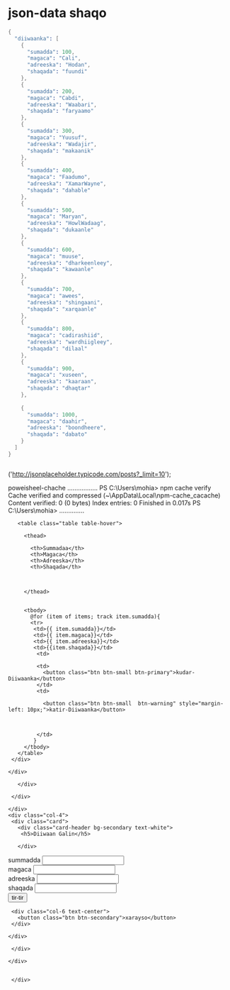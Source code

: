 # json-data shaqo
```s
{
  "diiwaanka": [
    {
      "sumadda": 100,
      "magaca": "Cali",
      "adreeska": "Hodan",
      "shaqada": "fuundi"
    },
    {
      "sumadda": 200,
      "magaca": "Cabdi",
      "adreeska": "Waabari",
      "shaqada": "faryaamo"
    },
    {
      "sumadda": 300,
      "magaca": "Yuusuf",
      "adreeska": "Wadajir",
      "shaqada": "makaanik"
    },
    {
      "sumadda": 400,
      "magaca": "Faadumo",
      "adreeska": "XamarWayne",
      "shaqada": "dahable"
    },
    {
      "sumadda": 500,
      "magaca": "Maryan",
      "adreeska": "HowlWadaag",
      "shaqada": "dukaanle"
    },
    {
      "sumadda": 600,
      "magaca": "muuse",
      "adreeska": "dharkeenleey",
      "shaqada": "kawaanle"
    },
    {
      "sumadda": 700,
      "magaca": "awees",
      "adreeska": "shingaani",
      "shaqada": "xarqaanle"
    },
    {
      "sumadda": 800,
      "magaca": "cadirashiid",
      "adreeska": "wardhiigleey",
      "shaqada": "dilaal"
    },
    {
      "sumadda": 900,
      "magaca": "xuseen",
      "adreeska": "kaaraan",
      "shaqada": "dhaqtar"
    },
  
    {
      "sumadda": 1000,
      "magaca": "daahir",
      "adreeska": "boondheere",
      "shaqada": "dabato"
    }
  ]
}



```

('http://jsonplaceholder.typicode.com/posts?_limit=10');

poweisheel-chache
.................
PS C:\Users\mohia> npm cache verify
Cache verified and compressed (~\AppData\Local\npm-cache\_cacache)
Content verified: 0 (0 bytes)
Index entries: 0
Finished in 0.017s
PS C:\Users\mohia>
..............
<!-- <p class="title">liiska-diiwaanka wuu shaqaynayaa!</p>

  
     
        
    
      <div class="container">
        <div  class="card">
          <div class="col-4">
            <form >
                <div class="mb-3 mt-3">
                    <label for="sumadda">sumadda</label>
                    <input type="test" class="form-control" id="name" placeholder="sumadda" name="summadda">
                  </div>
              
              <div class="mb-3">
                <label for="magaca">magaca</label>
                <input type="text" class="form-control" id="magaca" placeholder="magaca" name="magaca">
              </div>
    
              <div class="mb-3 mt-3">
                <label for="adreeska">adreeska</label>
                <input type="email" class="form-control" id="adreeska" placeholder="adreeska" name="adreeska">
              </div>
              <div class="mb-3 mt-3">
                <label for="shaqada">shaqada</label>
                <input type="text" class="form-control" id="shaqada" placeholder="shaqada" name="shaqada">
              </div>
              
              <button type="submit" class="btn btn-primary">kudarso-diiwaanka</button>
          <span class="delete-user">   <button type="submit" class="btn btn-warning m-3">kaTir-diiwaanka</button></span>
            </form>
          </div>
        </div>
    
      </div>
          
    

<div class="container">
  <div class="card">
    <div class="col-8">
     <table class="table table-hover">
        <thead>
          <th>Sumadda</th>
          <th>Magaca</th>
          <th>Adreeska</th>
          <th>SHaqada</th>
          
        </thead>
        <tbody>
          @for (item of items; track item.sumadda){
          <tr>
            <td>{{ item.sumadda}}</td>
            <td>{{ item.magaca}}</td>
            <td>{{ item.adreeska}}</td>
            <td>{{item.shaqada}}</td>
           }
        </tbody>
      </table> 
    </div>
  </div>
</div>
        
        
  


     -->

     
  <div class="row">
    <div class="col-8">
     <div class="card">
       <div class="card-header bg-secondary text-white">
        
   <div class="card-body">
    <div class="row">
     <div class="col-12">
   
       <table class="table table-hover">
     
         <thead>
   
           <th>Summadaa</th>
           <th>Magaca</th>
           <th>Adreeska</th>
           <th>Shaqada</th>
           
           
           
         </thead>

         
         <tbody>
           @for (item of items; track item.sumadda){
           <tr>
            <td>{{ item.sumadda}}</td>
            <td>{{ item.magaca}}</td>
            <td>{{ item.adreeska}}</td>
            <td>{{item.shaqada}}</td>
             <td>
            
             <td>
               <button class="btn btn-small btn-primary">kudar-Diiwaanka</button>
             </td>
             <td>
            
               <button class="btn btn-small  btn-warning" style="margin-left: 10px;">katir-Diiwaanka</button>
               
          
            
             </td>
            }
         </tbody>
       </table> 
     </div>
   
    </div>
   </div>
   
       </div>
   
     </div>
   
    </div>
    <div class="col-4">
     <div class="card">
       <div class="card-header bg-secondary text-white">
        <h5>Diiwaan Galin</h5>
   
       </div>
   <div class="card-body">
   <div class="row">
     <div class="col-4">
   <label for="">summadda</label>
   <input type="text" class="form-control">
     </div>
     <div class="col-8">
   <label for="">magaca</label>
   <input type="text" class="form-control">
     </div>
     <div class="col-12">
   <label for="">adreeska</label>
   <input type="text" class="form-control">
     </div>
     <div class="col-12">
   <label for="">shaqada</label>
   <input type="text" class="form-control">
     </div>
   
   </div>
   
   <div class="row pt-2">
     <div class="col-6 text-center">
   <button class="btn btn-secondary">tir-tir</button>
     </div>
   
     <div class="col-6 text-center">
       <button class="btn btn-secondary">xarayso</button>
     </div>
   
    </div>
   </div>
   
     </div>
   
    </div>
   
    
     </div>        
